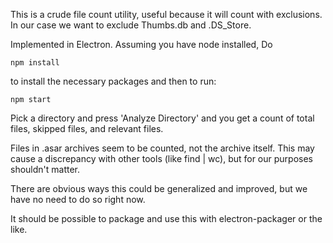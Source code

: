 This is a crude file count utility, useful because it will count
with exclusions. In our case we want to exclude
Thumbs.db and .DS_Store. 

Implemented in Electron. Assuming you have node installed, 
Do 

    npm install

to install the necessary packages and then to run:

    npm start
    
Pick a directory and press 'Analyze Directory' and 
you get a count of total files, skipped files, and 
relevant files. 

Files in .asar archives seem to be counted, not the 
archive itself. This may cause a discrepancy with other
tools (like find | wc), but for our purposes
shouldn't matter.

There are obvious ways this could be generalized and
improved, but we have no need to do so right now.

It should be possible to package and use this with electron-packager
or the like.